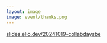 ```yaml
---
layout: image
image: event/thanks.png
---
```


<div class="absolute bottom-4 text-[var(--slidev-theme-foreground)] bg-[var(--slidev-theme-background)] w-full py-2 text-center">
  <a href="https://slides.elio.dev/20241019-collabdaysbe">slides.elio.dev/20241019-collabdaysbe</a>
</div>